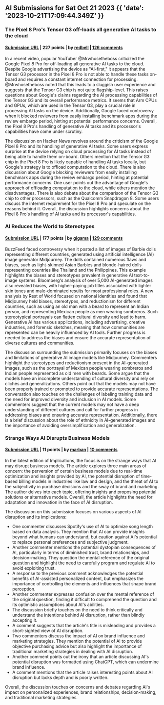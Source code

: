 ## AI Submissions for Sat Oct 21 2023 {{ 'date': '2023-10-21T17:09:44.349Z' }}

### The Pixel 8 Pro's Tensor G3 off-loads all generative AI tasks to the cloud

#### [Submission URL](https://www.notebookcheck.net/MrWhosetheboss-video-reveals-Google-s-Pixel-8-Pro-Tensor-G3-off-loads-all-generative-AI-tasks-to-the-cloud.760215.0.html) | 227 points | by [redbell](https://news.ycombinator.com/user?id=redbell) | [126 comments](https://news.ycombinator.com/item?id=37966569)

In a recent video, popular YouTuber @Mrwhosetheboss criticized the Google Pixel 8 Pro for off-loading all generative AI tasks to the cloud. Despite Google advertising the device as "AI-first," it appears that the Tensor G3 processor in the Pixel 8 Pro is not able to handle these tasks on-board and requires a constant internet connection for processing. @Mrwhosetheboss noted that this leads to a sluggish user experience and suggests that the Tensor G3 chip is not quite flagship-level. This raises questions about Google's claims regarding the AI processing capabilities of the Tensor G3 and its overall performance metrics. It seems that Arm CPUs and GPUs, which are used in the Tensor G3, play a crucial role in processing AI tasks on the device. Additionally, Google faced controversy when it blocked reviewers from easily installing benchmark apps during the review embargo period, hinting at potential performance concerns. Overall, the Pixel 8 Pro's handling of generative AI tasks and its processor's capabilities have come under scrutiny.

The discussion on Hacker News revolves around the criticism of the Google Pixel 8 Pro and its handling of generative AI tasks. Some users express surprise at the device relying on cloud processing for AI tasks instead of being able to handle them on-board. Others mention that the Tensor G3 chip in the Pixel 8 Pro is likely capable of handling AI tasks locally, but Google's strategy is to offload computation to the cloud. There is also discussion about Google blocking reviewers from easily installing benchmark apps during the review embargo period, hinting at potential performance concerns. One user points out the advantage of Google's approach of offloading computation to the cloud, while others mention the disadvantages. There is also debate about the comparison of the Tensor G3 chip to other processors, such as the Qualcomm Snapdragon 8. Some users discuss the internet requirement for the Pixel 8 Pro and speculate on the reasons behind it. Overall, the discussion highlights concerns about the Pixel 8 Pro's handling of AI tasks and its processor's capabilities.

### AI Reduces the World to Stereotypes

#### [Submission URL](https://restofworld.org/2023/ai-image-stereotypes/) | 177 points | by [gigama](https://news.ycombinator.com/user?id=gigama) | [129 comments](https://news.ycombinator.com/item?id=37963909)

BuzzFeed faced controversy when it posted a list of images of Barbie dolls representing different countries, generated using artificial intelligence (AI) image generator Midjourney. The dolls contained numerous flaws and biases, such as light-skinned Asian Barbies and blonde-haired dolls representing countries like Thailand and the Philippines. This example highlights the biases and stereotypes prevalent in generative AI text-to-image systems. Bloomberg's analysis of over 5,000 AI-generated images also revealed biases, with higher-paying job titles associated with lighter skin tones and male-dominated results for most professional roles. A new analysis by Rest of World focused on national identities and found that Midjourney held biases, stereotypes, and reductionism for different countries, such as using an old man with a beard to represent an Indian person, and representing Mexican people as men wearing sombreros. Such stereotypical portrayals can flatten cultural diversity and lead to harm. Generative AI has various applications, including advertising, creative industries, and forensic sketches, meaning that how communities are represented can be heavily influenced by AI tools. Further progress is needed to address the biases and ensure the accurate representation of diverse cultures and communities.

The discussion surrounding the submission primarily focuses on the biases and limitations of generative AI image models like Midjourney. Commenters highlight the stereotypes and reductionism present in the AI-generated images, such as the portrayal of Mexican people wearing sombreros and Indian people represented as old men with beards. Some argue that the models have an incomplete understanding of cultural diversity and rely on clichés and generalizations. Others point out that the models may not have been properly trained or prompted to provide accurate representations. The conversation also touches on the challenges of labeling training data and the need for improved diversity and inclusion in AI models. Some commenters suggest that the current models may not have a deep understanding of different cultures and call for further progress in addressing biases and ensuring accurate representation. Additionally, there is a brief discussion about the role of ethnicity in AI-generated images and the importance of avoiding oversimplification and generalization.

### Strange Ways AI Disrupts Business Models

#### [Submission URL](https://www.implications.com/p/strange-ways-ai-disrupts-business) | 11 points | by [marban](https://news.ycombinator.com/user?id=marban) | [10 comments](https://news.ycombinator.com/item?id=37968436)

In the latest edition of Implications, the focus is on the strange ways that AI may disrupt business models. The article explores three main areas of concern: the perversion of certain business models due to real-time optimization and insights provided by AI, the potential disruption of time-based billing models in industries like law and design, and the threat of AI to the subjectivity in purchase decisions and the sway of brand and marketing. The author delves into each topic, offering insights and proposing potential solutions or alternative models. Overall, the article highlights the need for adaptation and innovation in the face of AI disruption.

The discussion on this submission focuses on various aspects of AI disruption and its implications:

- One commenter discusses Spotify's use of AI to optimize song length based on data analysis. They mention that AI can provide insights beyond what humans can understand, but caution against AI's potential to replace personal preferences and subjective judgment.
- Another commenter mentions the potential dystopian consequences of AI, particularly in terms of diminished trust, brand relationships, and decision-making. They question the mental reference of the original question and highlight the need to carefully program and regulate AI to avoid exploiting trust.
- A response to the previous comment acknowledges the potential benefits of AI-assisted personalized content, but emphasizes the importance of controlling the elements and influences that shape brand perception.
- Another commenter expresses confusion over the mental reference of the original question, finding it difficult to comprehend the question and its optimistic assumptions about AI's abilities.
- The discussion briefly touches on the need to think critically and understand the intentions behind AI disruption, rather than blindly accepting it.
- A comment suggests that the article's title is misleading and provides a short-sighted view of AI disruption.
- Two commenters discuss the impact of AI on brand influence and marketing strategies. They mention the potential of AI to provide objective purchasing advice but also highlight the importance of traditional marketing strategies in dealing with AI disruption.
- Another comment points out the irony that an article discussing AI's potential disruption was formatted using ChatGPT, which can undermine brand influence.
- A comment mentions that the article raises interesting points about AI disruption but lacks depth and is poorly written.

Overall, the discussion touches on concerns and debates regarding AI's impact on personalized experiences, brand relationships, decision-making, and traditional marketing strategies.

